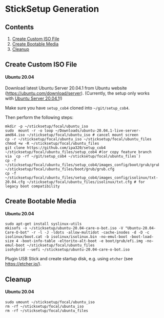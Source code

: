 
# StickSetup Generation

## Contents

1. <a href="#Create Custom ISO File">Create Custom ISO File</a>
2. <a href="#Create Bootable Media">Create Bootable Media</a>
3. <a href="#Cleanup">Cleanup</a>

## Create Custom ISO File <a id="Create Custom ISO File"/>
#### Ubuntu 20.04
Download latest Ubuntu Server 20.04.1 from Ubuntu website (https://ubuntu.com/download/server).
(Currently, the setup only works with [Ubuntu Server 20.04.1](http://old-releases.ubuntu.com/releases/20.04.1/ubuntu-20.04.1-live-server-amd64.iso)!)

Make sure you have `setup_cob4` cloned into `~/git/setup_cob4`.

Then perform the following steps:
```
mkdir -p ~/sticksetup/focal/ubuntu_iso
sudo  mount -r -o loop ~/Downloads/ubuntu-20.04.1-live-server-amd64.iso ~/sticksetup/focal/ubuntu_iso # cancel mount screen
cp -r ~/sticksetup/focal/ubuntu_iso ~/sticksetup/focal/ubuntu_files
chmod +w -R ~/sticksetup/focal/ubuntu_files
git clone https://github.com/ipa320/setup_cob4 ~/sticksetup/focal/ubuntu_files/setup_cob4 #(or copy feature branch via `cp -rf ~/git/setup_cob4 ~/sticksetup/focal/ubuntu_files`)
cp -f ~/sticksetup/focal/ubuntu_files/setup_cob4/images_config/boot/grub/grub.cfg ~/sticksetup/focal/ubuntu_files/boot/grub/grub.cfg
cp -f ~/sticksetup/focal/ubuntu_files/setup_cob4/images_config/isolinux/txt-20.04.cfg ~/sticksetup/focal/ubuntu_files/isolinux/txt.cfg # for legacy boot compatibility
```

## Create Bootable Media <a id="Create Bootable Media"/>
#### Ubuntu 20.04
```
sudo apt-get install syslinux-utils
mkisofs -o ~/sticksetup/ubuntu-20.04-care-o-bot.iso -V "Ubuntu-20.04-Care-O-bot" -r -l -J -ldots -allow-multidot -cache-inodes -d -D -c isolinux/boot.cat -b isolinux/isolinux.bin -no-emul-boot -boot-load-size 4 -boot-info-table -eltorito-alt-boot -e boot/grub/efi.img -no-emul-boot ~/sticksetup/focal/ubuntu_files
isohybrid --uefi ~/sticksetup/ubuntu-20.04-care-o-bot.iso
```

Plugin USB Stick and create startup disk, e.g. using `etcher` (see https://etcher.io/).

## Cleanup <a id="Cleanup"/>
#### Ubuntu 20.04
```
sudo umount ~/sticksetup/focal/ubuntu_iso
rm -rf ~/sticksetup/focal/ubuntu_iso
rm -rf ~/sticksetup/focal/ubuntu_files
```
